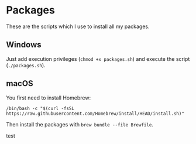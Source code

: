# Packages

These are the scripts which I use to install all my packages.

## Windows

Just add execution privileges (`chmod +x packages.sh`) and execute the script (`./packages.sh`).

## macOS

You first need to install Homebrew:

```shell
/bin/bash -c "$(curl -fsSL https://raw.githubusercontent.com/Homebrew/install/HEAD/install.sh)"
```

Then install the packages with `brew bundle --file Brewfile`.

test
